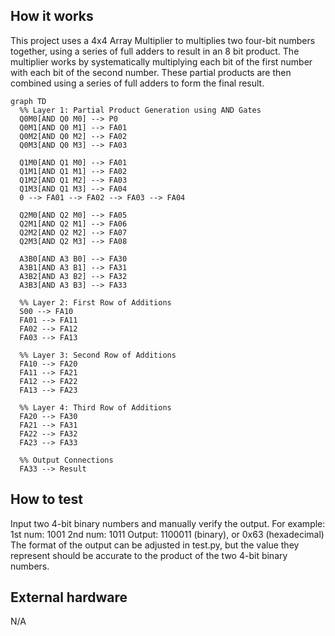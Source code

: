 <!---

This file is used to generate your project datasheet. Please fill in the information below and delete any unused
sections.

You can also include images in this folder and reference them in the markdown. Each image must be less than
512 kb in size, and the combined size of all images must be less than 1 MB.
-->

## How it works

This project uses a 4x4 Array Multiplier to multiplies two four-bit numbers together, using a series of full adders to result in an 8 bit product. The multiplier works by systematically multiplying each bit of the first number with each bit of the second number. These partial products are then combined using a series of full adders to form the final result.
```mermaid
graph TD
  %% Layer 1: Partial Product Generation using AND Gates
  Q0M0[AND Q0 M0] --> P0
  Q0M1[AND Q0 M1] --> FA01
  Q0M2[AND Q0 M2] --> FA02
  Q0M3[AND Q0 M3] --> FA03

  Q1M0[AND Q1 M0] --> FA01
  Q1M1[AND Q1 M1] --> FA02
  Q1M2[AND Q1 M2] --> FA03
  Q1M3[AND Q1 M3] --> FA04
  0 --> FA01 --> FA02 --> FA03 --> FA04

  Q2M0[AND Q2 M0] --> FA05
  Q2M1[AND Q2 M1] --> FA06
  Q2M2[AND Q2 M2] --> FA07
  Q2M3[AND Q2 M3] --> FA08 

  A3B0[AND A3 B0] --> FA30
  A3B1[AND A3 B1] --> FA31
  A3B2[AND A3 B2] --> FA32
  A3B3[AND A3 B3] --> FA33

  %% Layer 2: First Row of Additions
  S00 --> FA10
  FA01 --> FA11
  FA02 --> FA12
  FA03 --> FA13

  %% Layer 3: Second Row of Additions
  FA10 --> FA20
  FA11 --> FA21
  FA12 --> FA22
  FA13 --> FA23

  %% Layer 4: Third Row of Additions
  FA20 --> FA30
  FA21 --> FA31
  FA22 --> FA32
  FA23 --> FA33

  %% Output Connections
  FA33 --> Result

```


## How to test

Input two 4-bit binary numbers and manually verify the output.
For example:
1st num: 1001
2nd num: 1011
Output: 1100011 (binary), or 0x63 (hexadecimal)
The format of the output can be adjusted in test.py, but the value they represent should be accurate to the product of the two 4-bit binary numbers.
## External hardware
N/A
